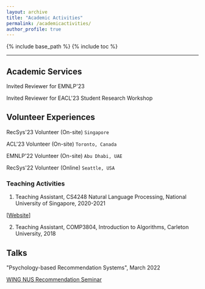 ```yaml
---
layout: archive
title: "Academic Activities"
permalink: /academicactivities/
author_profile: true
---
```



{% include base_path %}
{% include toc %}

---

## Academic Services

Invited Reviewer for EMNLP'23

Invited Reviewer for EACL'23 Student Research Workshop


## Volunteer Experiences

RecSys'23 Volunteer (On-site)   `Singapore`

ACL'23 Volunteer (On-site)   `Toronto, Canada`

EMNLP'22 Volunteer (On-site)   `Abu Dhabi, UAE`

RecSys'22 Volunteer (Online)   `Seattle, USA`


### Teaching Activities

1. Teaching Assistant, CS4248 Natural Language Processing, National University of Singapore, 2020-2021

  [[Website](https://knmnyn.github.io/cs4248-2020/)]

2. Teaching Assistant, COMP3804, Introduction to Algorithms, Carleton University, 2018 

## Talks

"Psychology-based Recommendation Systems", March 2022

[WING NUS Recommendation Seminar](https://wing-nus.github.io/ir-seminar/)
